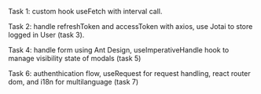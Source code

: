 Task 1: custom hook useFetch with interval call.

Task 2: handle refreshToken and accessToken with axios, use Jotai to store logged in User (task 3).

Task 4: handle form using Ant Design, useImperativeHandle hook to manage visibility state of modals (task 5)

Task 6: authenthication flow, useRequest for request handling, react router dom, and i18n for multilanguage (task 7)
